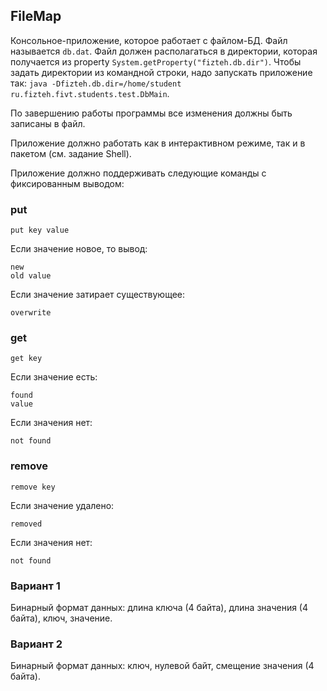 ## FileMap

Консольное-приложение, которое работает с файлом-БД. Файл называется ```db.dat```. Файл должен располагаться
в директории, которая получается из property ```System.getProperty("fizteh.db.dir")```. Чтобы задать директории
из командной строки, надо запускать приложение так: ```java -Dfizteh.db.dir=/home/student ru.fizteh.fivt.students.test.DbMain```.

По завершению работы программы все изменения должны быть записаны в файл.

Приложение должно работать как в интерактивном режиме, так и в пакетом (см. задание Shell).

Приложение должно поддерживать следующие команды с фиксированным выводом:

### put
```
put key value
```

Если значение новое, то вывод:
```
new
old value
```

Если значение затирает существующее:
```
overwrite
```

### get
```
get key
```

Если значение есть:
```
found
value
```

Если значения нет:
```
not found
```

### remove
```
remove key
```

Если значение удалено:
```
removed
```

Если значения нет:
```
not found
```

### Вариант 1
Бинарный формат данных: длина ключа (4 байта), длина значения (4 байта), ключ, значение.

### Вариант 2
Бинарный формат данных: ключ, нулевой байт, смещение значения (4 байта).
